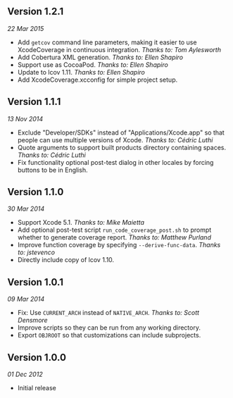 Version 1.2.1
-------------
_22 Mar 2015_

* Add `getcov` command line parameters, making it easier to use XcodeCoverage in continuous integration. _Thanks to: Tom Aylesworth_
* Add Cobertura XML generation. _Thanks to: Ellen Shapiro_
* Support use as CocoaPod. _Thanks to: Ellen Shapiro_
* Update to lcov 1.11. _Thanks to: Ellen Shapiro_
* Add XcodeCoverage.xcconfig for simple project setup.


Version 1.1.1
-------------
_13 Nov 2014_

* Exclude "Developer/SDKs" instead of "Applications/Xcode.app" so that people can use multiple versions of Xcode. _Thanks to: Cédric Luthi_
* Quote arguments to support built products directory containing spaces. _Thanks to: Cédric Luthi_
* Fix functionality optional post-test dialog in other locales by forcing buttons to be in English.


Version 1.1.0
-------------
_30 Mar 2014_

* Support Xcode 5.1. _Thanks to: Mike Maietta_
* Add optional post-test script `run_code_coverage_post.sh` to prompt whether to generate coverage report. _Thanks to: Matthew Purland_
* Improve function coverage by specifying `--derive-func-data`. _Thanks to: jstevenco_
* Directly include copy of lcov 1.10.


Version 1.0.1
-------------
_09 Mar 2014_

* Fix: Use `CURRENT_ARCH` instead of `NATIVE_ARCH`. _Thanks to: Scott Densmore_
* Improve scripts so they can be run from any working directory.
* Export `OBJROOT` so that customizations can include subprojects.


Version 1.0.0
-------------
_01 Dec 2012_

* Initial release
